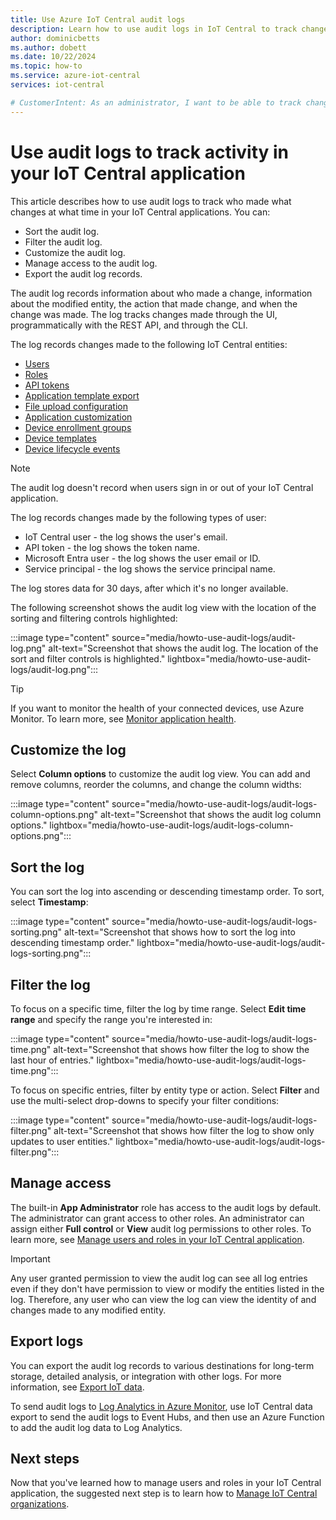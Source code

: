 ```yaml
---
title: Use Azure IoT Central audit logs
description: Learn how to use audit logs in IoT Central to track changes made by users or programmatically in an IoT Central application
author: dominicbetts
ms.author: dobett
ms.date: 10/22/2024
ms.topic: how-to
ms.service: azure-iot-central
services: iot-central

# CustomerIntent: As an administrator, I want to be able to track changes made to my IoT Central application so that I can understand who made what changes at what time.
---
```


# Use audit logs to track activity in your IoT Central application

This article describes how to use audit logs to track who made what changes at what time in your IoT Central applications. You can:

- Sort the audit log.
- Filter the audit log.
- Customize the audit log.
- Manage access to the audit log.
- Export the audit log records.

The audit log records information about who made a change, information about the modified entity, the action that made change, and when the change was made. The log tracks changes made through the UI, programmatically with the REST API, and through the CLI.

The log records changes made to the following IoT Central entities:

- [Users](howto-manage-users-roles.md#add-users)
- [Roles](howto-manage-users-roles.md#manage-roles)
- [API tokens](howto-authorize-rest-api.md#token-types)
- [Application template export](howto-create-iot-central-application.md#create-and-use-a-custom-application-template)
- [File upload configuration](howto-configure-file-uploads.md#configure-device-file-uploads)
- [Application customization](howto-customize-ui.md)
- [Device enrollment groups](concepts-device-authentication.md)
- [Device templates](howto-set-up-template.md)
- [Device lifecycle events](howto-export-to-blob-storage.md#device-lifecycle-changes-format)

> [!NOTE]
> The audit log doesn't record when users sign in or out of your IoT Central application.

The log records changes made by the following types of user:

- IoT Central user - the log shows the user's email.
- API token - the log shows the token name.
- Microsoft Entra user - the log shows the user email or ID.
- Service principal - the log shows the service principal name.

The log stores data for 30 days, after which it's no longer available.

The following screenshot shows the audit log view with the location of the sorting and filtering controls highlighted:

:::image type="content" source="media/howto-use-audit-logs/audit-log.png" alt-text="Screenshot that shows the audit log. The location of the sort and filter controls is highlighted." lightbox="media/howto-use-audit-logs/audit-log.png":::

> [!TIP]
> If you want to monitor the health of your connected devices, use Azure Monitor. To learn more, see [Monitor application health](howto-manage-and-monitor-iot-central.md#monitor-application-health).

## Customize the log

Select **Column options** to customize the audit log view. You can add and remove columns, reorder the columns, and change the column widths:

:::image type="content" source="media/howto-use-audit-logs/audit-logs-column-options.png" alt-text="Screenshot that shows the audit log column options." lightbox="media/howto-use-audit-logs/audit-logs-column-options.png":::

## Sort the log

You can sort the log into ascending or descending timestamp order. To sort, select **Timestamp**:

:::image type="content" source="media/howto-use-audit-logs/audit-logs-sorting.png" alt-text="Screenshot that shows how to sort the log into descending timestamp order." lightbox="media/howto-use-audit-logs/audit-logs-sorting.png":::

## Filter the log

To focus on a specific time, filter the log by time range. Select **Edit time range** and specify the range you're interested in:

:::image type="content" source="media/howto-use-audit-logs/audit-logs-time.png" alt-text="Screenshot that shows how filter the log to show the last hour of entries." lightbox="media/howto-use-audit-logs/audit-logs-time.png":::

To focus on specific entries, filter by entity type or action. Select **Filter** and use the multi-select drop-downs to specify your filter conditions:

:::image type="content" source="media/howto-use-audit-logs/audit-logs-filter.png" alt-text="Screenshot that shows how filter the log to show only updates to user entities." lightbox="media/howto-use-audit-logs/audit-logs-filter.png":::

## Manage access

The built-in **App Administrator** role has access to the audit logs by default. The administrator can grant access to other roles. An administrator can assign either **Full control** or **View** audit log permissions to other roles. To learn more, see [Manage users and roles in your IoT Central application](howto-manage-users-roles.md).

> [!IMPORTANT]
> Any user granted permission to view the audit log can see all log entries even if they don't have permission to view or modify the entities listed in the log. Therefore, any user who can view the log can view the identity of and changes made to any modified entity.

## Export logs

You can export the audit log records to various destinations for long-term storage, detailed analysis, or integration with other logs. For more information, see [Export IoT data](howto-export-to-event-hubs.md).

To send audit logs to [Log Analytics in Azure Monitor](/azure/azure-monitor/logs/log-analytics-overview), use IoT Central data export to send the audit logs to Event Hubs, and then use an Azure Function to add the audit log data to Log Analytics.

## Next steps

Now that you've learned how to manage users and roles in your IoT Central application, the suggested next step is to learn how to [Manage IoT Central organizations](howto-create-organizations.md).
